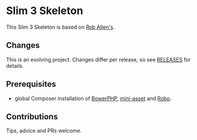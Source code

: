# Slim 3 Skeleton

This Slim 3 Skeleton is based on [Rob Allen's](https://github.com/akrabat/slim3-skeleton).

## Changes

This is an evolving project. Changes differ per release, so see [RELEASES](RELEASES.md) for details.

## Prerequisites

- global Composer installation of [BowerPHP](http://www.sitepoint.com/bower-vs-bowerphp/), [mini-asset](https://github.com/markstory/mini-asset/) and [Robo](http://robo.li).

## Contributions

Tips, advice and PRs welcome.
